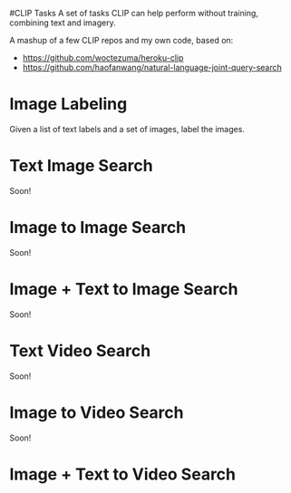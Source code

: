 #CLIP Tasks
A set of tasks CLIP can help perform without training, combining text and imagery.

A mashup of a few CLIP repos and my own code, based on:
- https://github.com/woctezuma/heroku-clip
- https://github.com/haofanwang/natural-language-joint-query-search

# Image Labeling
Given a list of text labels and a set of images, label the images.

# Text Image Search
Soon!

# Image to Image Search
Soon!

# Image + Text to Image Search
Soon!

# Text Video Search
Soon!

# Image to Video Search
Soon!

# Image + Text to Video Search